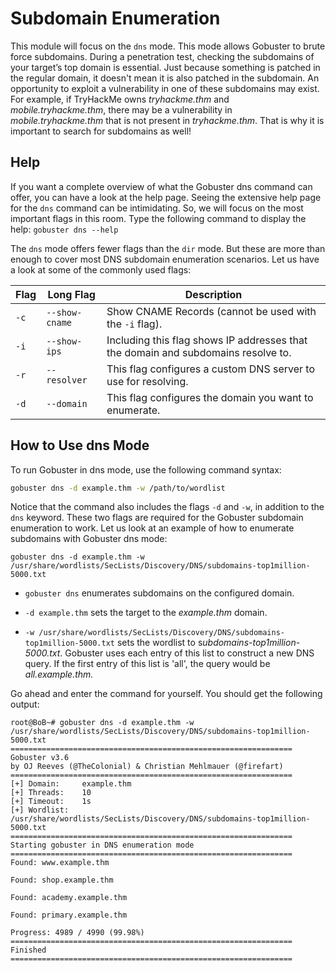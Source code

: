 # Subdomain Enumeration

This module will focus on the `dns` mode. This mode allows <span style="color: inherit;">Gobuster</span> to brute force subdomains. During a penetration test, checking the subdomains of your target’s top domain is essential. Just because something is patched in the regular domain, it doesn't mean it is also patched in the subdomain. An opportunity to exploit a vulnerability in one of these subdomains may exist. For example, if TryHackMe owns *tryhackme.<span style="color: inherit;">thm</span>* and *mobile.tryhackme.<span style="color: inherit;">thm</span>*, there may be a vulnerability in *mobile.tryhackme.<span style="color: inherit;">thm</span>* that is not present in *tryhackme.<span style="color: inherit;">thm</span>*. That is why it is important to search for subdomains as well!

## Help

If you want a complete overview of what the <span style="color: inherit;">Gobuster</span> <span style="color: inherit;">dns</span> command can offer, you can have a look at the help page. Seeing the extensive help page for the `dns` command can be intimidating. So, we will focus on the most important flags in this room. Type the following command to display the help: `gobuster dns --help`

The `dns` mode offers fewer flags than the `dir` mode. But these are more than enough to cover most <span style="color: inherit;">DNS</span> subdomain enumeration scenarios. Let us have a look at some of the commonly used flags:

| Flag | Long Flag | Description |
| --- | --- | --- |
| `-c` | `--show-cname` | Show CNAME Records (cannot be used with the `-i` flag). |
| `-i` | `--show-ips` | Including this flag shows IP addresses that the domain and subdomains resolve to. |
| `-r` | `--resolver` | This flag configures a custom <span style="color: inherit;">DNS</span> server to use for resolving. |
| `-d` | `--domain` | This flag configures the domain you want to enumerate. |

## How to Use <span style="color: inherit;">dns</span> Mode

To run <span style="color: inherit;">Gobuster</span> in <span style="color: inherit;">dns</span> mode, use the following command syntax:

```bash
gobuster dns -d example.thm -w /path/to/wordlist
```

Notice that the command also includes the flags `-d` and `-w`, in addition to the `dns` keyword. These two flags are required for the Gobuster subdomain enumeration to work. Let us look at an example of how to enumerate subdomains with Gobuster <span style="color: inherit;">dns</span> mode:

`gobuster dns -d example.thm -w /usr/share/wordlists/SecLists/Discovery/DNS/subdomains-top1million-5000.txt`

- `gobuster dns` enumerates subdomains on the configured domain.
    
- `-d example.thm` sets the target to the *example.<span style="color: inherit;">thm</span>* domain.
    
- `-w /usr/share/wordlists/SecLists/Discovery/DNS/subdomains-top1million-5000.txt` sets the wordlist to s*ubdomains-top1million-5000.txt*. <span style="color: inherit;">Gobuster</span> uses each entry of this list to construct a new <span style="color: inherit;">DNS</span> query. If the first entry of this list is 'all', the query would be *all.example.<span style="color: inherit;">thm</span>.*
    

Go ahead and enter the command for yourself. You should get the following output:

```shell
root@BoB~# gobuster dns -d example.thm -w /usr/share/wordlists/SecLists/Discovery/DNS/subdomains-top1million-5000.txt 
===============================================================
Gobuster v3.6
by OJ Reeves (@TheColonial) & Christian Mehlmauer (@firefart)
===============================================================
[+] Domain:     example.thm
[+] Threads:    10
[+] Timeout:    1s
[+] Wordlist:   /usr/share/wordlists/SecLists/Discovery/DNS/subdomains-top1million-5000.txt
===============================================================
Starting gobuster in DNS enumeration mode
===============================================================
Found: www.example.thm
                                                                                                                                                            
Found: shop.example.thm
                                                                                                                                                            
Found: academy.example.thm
                                                                                                                                                            
Found: primary.example.thm
                                                                                                                                                            
Progress: 4989 / 4990 (99.98%)
===============================================================
Finished
=============================================================== 
```

&nbsp;